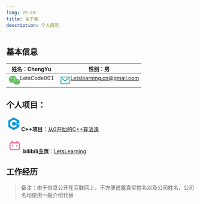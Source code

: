 ```yaml
---
lang: zh-CN
title: 关于我
description: 个人简历
---
```


## 基本信息

| 姓名：ChengYu                                                | 性别：男                                                     |
| ------------------------------------------------------------ | ------------------------------------------------------------ |
| <div><img src="./assets/wechat.png" style="display:block; float:left;" width=30><a style="text-decoration:none; display:block; float:left;">LetsCode001</a></div> | <div><img src="./assets/email.png" style="display:block; float:left;" width=30><a style="text-decoration:none; display:block; float:left;">Letslearning.cn@gmail.com</a></div> |

## 个人项目：

<img src="./assets/cplusplus.png" width=40>**C++项目**：[从0开始的C++算法课](https://space.bilibili.com/25488437/channel/collectiondetail?sid=1830481)

<img src="./assets/bilibili.png" width=45>**bilibili主页**：[LetsLearning](https://space.bilibili.com/25488437?spm_id_from=333.1007.0.0)

## 工作经历

> 备注：由于信息公开在互联网上，不方便透露真实姓名以及公司姓名，公司名均使用一般介绍代替

